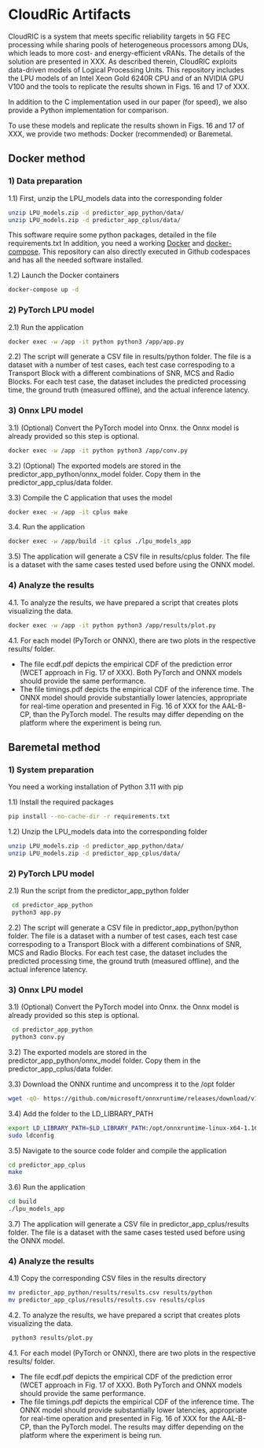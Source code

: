 # CloudRic Artifacts

CloudRIC is a system that meets specific reliability targets in 5G FEC processing while sharing pools of heterogeneous processors among DUs, which leads to more cost- and energy-efficient vRANs. The details of the solution are presented in XXX. As described therein, CloudRIC exploits data-driven models of Logical Processing Units. This repository includes the LPU models of an Intel Xeon Gold 6240R CPU and of an NVIDIA GPU V100 and the tools to replicate the results shown in Figs. 16 and 17 of XXX. 

In addition to the C implementation used in our paper (for speed), we also provide a Python implementation for comparison. 

To use these models and replicate the results shown in Figs. 16 and 17 of XXX, we provide two methods: Docker (recommended) or Baremetal. 

## Docker method
### 1) Data preparation 

1.1) First, unzip the LPU_models data into the corresponding folder
```bash
unzip LPU_models.zip -d predictor_app_python/data/
unzip LPU_models.zip -d predictor_app_cplus/data/
```

This software require some python packages, detailed in the file requirements.txt
In addition, you need a working [Docker](https://www.docker.com/) and [docker-compose](https://docs.docker.com/compose/). This repository can also directly executed in Github codespaces and has all the needed software installed.

1.2) Launch the Docker containers

```bash
docker-compose up -d
```
### 2) PyTorch LPU model

2.1) Run the application

```bash
docker exec -w /app -it python python3 /app/app.py
```

2.2) The script will generate a CSV file in results/python folder. The file is a dataset with a number of test cases, each test case correspoding to a Transport Block with a different combinations of SNR, MCS and Radio Blocks. For each test case, the dataset includes the predicted processing time, the ground truth (measured offline), and the actual inference latency.

### 3) Onnx LPU model

3.1) (Optional) Convert the PyTorch model into Onnx. the Onnx model is already provided so this step is optional.

```bash
docker exec -w /app -it python python3 /app/conv.py
```

3.2) (Optional) The exported models are stored in the predictor_app_python/onnx_model folder. Copy them in the predictor_app_cplus/data folder.


3.3) Compile the C application that uses the model

```bash
docker exec -w /app -it cplus make
```

3.4. Run the application
```bash
docker exec -w /app/build -it cplus ./lpu_models_app
```

3.5) The application will generate a CSV file in results/cplus folder. The file is a dataset with the same cases tested used before using the ONNX model. 

### 4) Analyze the results

4.1. To analyze the results, we have prepared a script that creates plots visualizing the data. 

```bash
docker exec -w /app -it python python3 /app/results/plot.py
```
4.1. For each model (PyTorch or ONNX), there are two plots in the respective results/ folder.
- The file ecdf.pdf depicts the empirical CDF of the prediction error (WCET approach in Fig. 17 of XXX). Both PyTorch and ONNX models should provide the same performance.
- The file timings.pdf depicts the empirical CDF of the inference time. The ONNX model should provide substantially lower latencies, appropriate for real-time operation and presented in Fig. 16 of XXX for the AAL-B-CP, than the PyTorch model. The results may differ depending on the platform where the experiment is being run.

## Baremetal method

### 1) System preparation

You need a working installation of Python 3.11 with pip

1.1) Install the required packages

```bash
pip install --no-cache-dir -r requirements.txt
```

1.2) Unzip the LPU_models data into the corresponding folder
```bash
unzip LPU_models.zip -d predictor_app_python/data/
unzip LPU_models.zip -d predictor_app_cplus/data/
```

### 2) PyTorch LPU model

2.1) Run the script from the predictor_app_python folder
```bash
 cd predictor_app_python
 python3 app.py
```

2.2) The script will generate a CSV file in predictor_app_python/python folder. The file is a dataset with a number of test cases, each test case correspoding to a Transport Block with a different combinations of SNR, MCS and Radio Blocks. For each test case, the dataset includes the predicted processing time, the ground truth (measured offline), and the actual inference latency.


### 3) Onnx LPU model

3.1) (Optional) Convert the PyTorch model into Onnx. the Onnx model is already provided so this step is optional.

```bash
 cd predictor_app_python
 python3 conv.py
```

3.2) The exported models are stored in the predictor_app_python/onnx_model folder. Copy them in the predictor_app_cplus/data folder.

3.3) Download the ONNX runtime and uncompress it to the /opt folder
```bash
wget -qO- https://github.com/microsoft/onnxruntime/releases/download/v1.16.3/onnxruntime-linux-x64-1.16.3.tgz | tar xz -C /opt 
```
3.4) Add the folder to the LD_LIBRARY_PATH
```bash
export LD_LIBRARY_PATH=$LD_LIBRARY_PATH:/opt/onnxruntime-linux-x64-1.16.3/lib/
sudo ldconfig
```
3.5) Navigate to the source code folder and compile the application
```bash
cd predictor_app_cplus
make
```
3.6) Run the application
```bash
cd build
./lpu_models_app
```
3.7) The application will generate a CSV file in predictor_app_cplus/results folder. The file is a dataset with the same cases tested used before using the ONNX model. 


### 4) Analyze the results

4.1) Copy the corresponding CSV files in the results directory
```bash
mv predictor_app_python/results/results.csv results/python
mv predictor_app_cplus/results/results.csv results/cplus
```

4.2. To analyze the results, we have prepared a script that creates plots visualizing the data. 

```bash
 python3 results/plot.py
```
4.1. For each model (PyTorch or ONNX), there are two plots in the respective results/ folder.
- The file ecdf.pdf depicts the empirical CDF of the prediction error (WCET approach in Fig. 17 of XXX). Both PyTorch and ONNX models should provide the same performance.
- The file timings.pdf depicts the empirical CDF of the inference time. The ONNX model should provide substantially lower latencies, appropriate for real-time operation and presented in Fig. 16 of XXX for the AAL-B-CP, than the PyTorch model. The results may differ depending on the platform where the experiment is being run.

